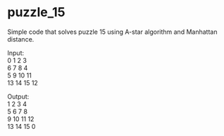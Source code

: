 # puzzle_15
Simple code that solves puzzle 15 using A-star algorithm and Manhattan distance.

Input:\
0 1 2 3\
6 7 8 4\
5 9 10 11\
13 14 15 12
 
Output:\
1 2 3 4\
5 6 7 8\
9 10 11 12\
13 14 15 0 
